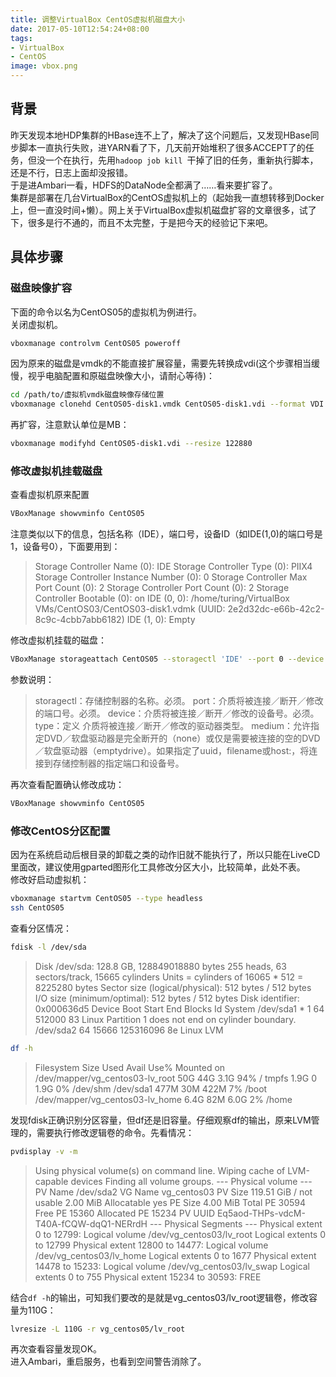 ```yaml
---
title: 调整VirtualBox CentOS虚拟机磁盘大小
date: 2017-05-10T12:54:24+08:00
tags:
- VirtualBox
- CentOS
image: vbox.png
---
```


## 背景
昨天发现本地HDP集群的HBase连不上了，解决了这个问题后，又发现HBase同步脚本一直执行失败，进YARN看了下，几天前开始堆积了很多ACCEPT了的任务，但没一个在执行，先用```hadoop job kill ```干掉了旧的任务，重新执行脚本，还是不行，日志上面却没报错。  
于是进Ambari一看，HDFS的DataNode全都满了……看来要扩容了。  
集群是部署在几台VirtualBox的CentOS虚拟机上的（起始我一直想转移到Docker上，但一直没时间+懒）。网上关于VirtualBox虚拟机磁盘扩容的文章很多，试了下，很多是行不通的，而且不太完整，于是把今天的经验记下来吧。

## 具体步骤
### 磁盘映像扩容
下面的命令以名为CentOS05的虚拟机为例进行。  
关闭虚拟机。
```bash
vboxmanage controlvm CentOS05 poweroff
```
因为原来的磁盘是vmdk的不能直接扩展容量，需要先转换成vdi(这个步骤相当缓慢，视乎电脑配置和原磁盘映像大小，请耐心等待)：  
```bash
cd /path/to/虚拟机vmdk磁盘映像存储位置
vboxmanage clonehd CentOS05-disk1.vmdk CentOS05-disk1.vdi --format VDI
```
再扩容，注意默认单位是MB：
```bash
vboxmanage modifyhd CentOS05-disk1.vdi --resize 122880
```

### 修改虚拟机挂载磁盘
查看虚拟机原来配置
```bash
VBoxManage showvminfo CentOS05
```
注意类似以下的信息，包括名称（IDE），端口号，设备ID（如IDE(1,0)的端口号是1，设备号0），下面要用到：
> Storage Controller Name (0):            IDE
Storage Controller Type (0):            PIIX4
Storage Controller Instance Number (0): 0
Storage Controller Max Port Count (0):  2
Storage Controller Port Count (0):      2
Storage Controller Bootable (0):        on
IDE (0, 0): /home/turing/VirtualBox VMs/CentOS03/CentOS03-disk1.vdmk (UUID: 2e2d32dc-e66b-42c2-8c9c-4cbb7abb6182)
IDE (1, 0): Empty

修改虚拟机挂载的磁盘：
```bash
VBoxManage storageattach CentOS05 --storagectl 'IDE' --port 0 --device 0 --type hdd --medium CentOS05-disk1.vdi 
```
参数说明：
> storagectl：存储控制器的名称。必须。
port：介质将被连接／断开／修改的端口号。必须。
device：介质将被连接／断开／修改的设备号。必须。
type：定义 介质将被连接／断开／修改的驱动器类型。
medium：允许指定DVD／软盘驱动器是完全断开的（none）或仅是需要被连接的空的DVD／软盘驱动器（emptydrive）。如果指定了uuid，filename或host:<drive>，将连接到存储控制器的指定端口和设备号。

再次查看配置确认修改成功：
```bash
VBoxManage showvminfo CentOS05
```

### 修改CentOS分区配置
因为在系统启动后根目录的卸载之类的动作旧就不能执行了，所以只能在LiveCD里面改，建议使用gparted图形化工具修改分区大小，比较简单，此处不表。  
修改好启动虚拟机：
```bash
vboxmanage startvm CentOS05 --type headless   
ssh CentOS05
```
查看分区情况：
```bash
fdisk -l /dev/sda
```
>Disk /dev/sda: 128.8 GB, 128849018880 bytes
255 heads, 63 sectors/track, 15665 cylinders
Units = cylinders of 16065 * 512 = 8225280 bytes
Sector size (logical/physical): 512 bytes / 512 bytes
I/O size (minimum/optimal): 512 bytes / 512 bytes
Disk identifier: 0x000636d5
   Device Boot      Start         End      Blocks   Id  System
/dev/sda1   *           1          64      512000   83  Linux
Partition 1 does not end on cylinder boundary.
/dev/sda2              64       15666   125316096   8e  Linux LVM

```bash
df -h
```
>Filesystem            Size  Used Avail Use% Mounted on
/dev/mapper/vg_centos03-lv_root
                       50G   44G  3.1G  94% /
tmpfs                 1.9G     0  1.9G   0% /dev/shm
/dev/sda1             477M   30M  422M   7% /boot
/dev/mapper/vg_centos03-lv_home
                      6.4G   82M  6.0G   2% /home

发现fdisk正确识别分区容量，但df还是旧容量。仔细观察df的输出，原来LVM管理的，需要执行修改逻辑卷的命令。先看情况：
```bash
pvdisplay -v -m
```
>Using physical volume(s) on command line.
  Wiping cache of LVM-capable devices
  Finding all volume groups.
--- Physical volume ---
PV Name               /dev/sda2
VG Name               vg_centos03
PV Size               119.51 GiB / not usable 2.00 MiB
Allocatable           yes 
PE Size               4.00 MiB
Total PE              30594
Free PE               15360
Allocated PE          15234
PV UUID               Eq5aod-THPs-vdcM-T40A-fCQW-dqQ1-NERrdH
--- Physical Segments ---
Physical extent 0 to 12799:
  Logical volume      /dev/vg_centos03/lv_root
  Logical extents     0 to 12799
Physical extent 12800 to 14477:
  Logical volume      /dev/vg_centos03/lv_home
  Logical extents     0 to 1677
Physical extent 14478 to 15233:
  Logical volume      /dev/vg_centos03/lv_swap
  Logical extents     0 to 755
Physical extent 15234 to 30593:
  FREE

结合```df -h```的输出，可知我们要改的是就是vg_centos03/lv_root逻辑卷，修改容量为110G：
```bash
lvresize -L 110G -r vg_centos05/lv_root
```
再次查看容量发现OK。  
进入Ambari，重启服务，也看到空间警告消除了。